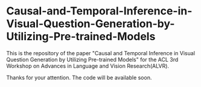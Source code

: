 # Causal-and-Temporal-Inference-in-Visual-Question-Generation-by-Utilizing-Pre-trained-Models

This is the repository of the paper "Causal and Temporal Inference in Visual Question Generation by Utilizing Pre-trained Models" for the ACL 3rd Workshop on Advances in Language and Vision Research(ALVR). 

Thanks for your attention. The code will be available soon.
